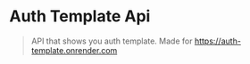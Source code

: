 # Auth Template Api

> API that shows you auth template. Made for https://auth-template.onrender.com
